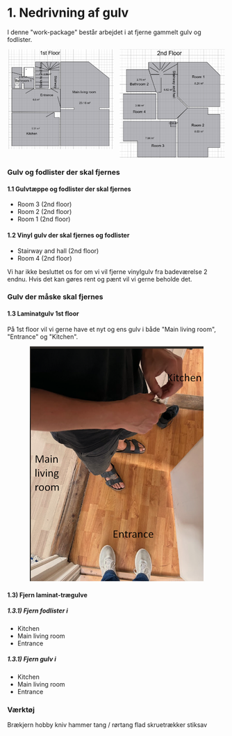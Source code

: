 # 1. Nedrivning af gulv
I denne "work-package" består arbejdet i at fjerne gammelt gulv og fodlister.
<p style="text-align:center;">
  <img src="figures/1stFloor.png" alt="1. sal"
       style="width:48%;display:inline-block;vertical-align:top;margin-right:2%;break-inside:avoid;page-break-inside:avoid;">
  <img src="figures/2ndFloor.png" alt="2. sal"
       style="width:48%;display:inline-block;vertical-align:top;break-inside:avoid;page-break-inside:avoid;">
</p>

### Gulv og fodlister der skal fjernes 
#### 1.1 Gulvtæppe og fodlister der skal fjernes 
- Room 3 (2nd floor)
- Room 2 (2nd floor)
- Room 1 (2nd floor)

#### 1.2 Vinyl gulv der skal fjernes og fodlister
- Stairway and hall (2nd floor)
- Room 4 (2nd floor)

Vi har ikke besluttet os for om vi vil fjerne vinylgulv fra badeværelse 2 endnu. Hvis det kan gøres rent og pænt vil vi gerne beholde det.
### Gulv der måske skal fjernes
#### 1.3 Laminatgulv 1st floor 
På 1st floor vil vi gerne have et nyt og ens gulv i både "Main living room", "Entrance" og "Kitchen".

<p align="center">
  <img src="figures/image.png" alt="alt text" width="400px">
</p>

<!-- Vi vil gerne have din vurdering af hvad der er nemmest?
A) Lægge nyt gulv ovenpå det gamle gulv
B) Fjerne gamle gulv og lægge nyt gulv


#### 1.3A)  Hvis ovenpå gamle gulv
Hvis nyt gulv lægges oven på det gamle kan det godt være at dørtrin mellem køkken og entre skal væk, således at gulvet fortsætter fra entre til køkken.

##### 1.3A.1) Fjern fodlister i
- Kitchen
- Main living room 
- Entrance

##### 1.3A.2) Fjern dørtrin
- Mellem Kitchen og Entrance -->


<!-- #### 1.3B) Hvis gamle gulv skal fjernes
##### 1.3B.1) Fjern fodlister i
- Kitchen
- Main living room 
- Entrance

##### 1.3B.1) Fjern gulv i
- Kitchen
- Main living room 
- Entrance -->

#### 1.3) Fjern laminat-trægulve
##### 1.3.1) Fjern fodlister i
- Kitchen
- Main living room 
- Entrance

##### 1.3.1) Fjern gulv i
- Kitchen
- Main living room 
- Entrance


### Værktøj 
Brækjern
hobby kniv
hammer
tang / rørtang
flad skruetrækker
stiksav




